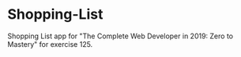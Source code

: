# Shopping-List
Shopping List app for "The Complete Web Developer in 2019: Zero to Mastery" for exercise 125.
